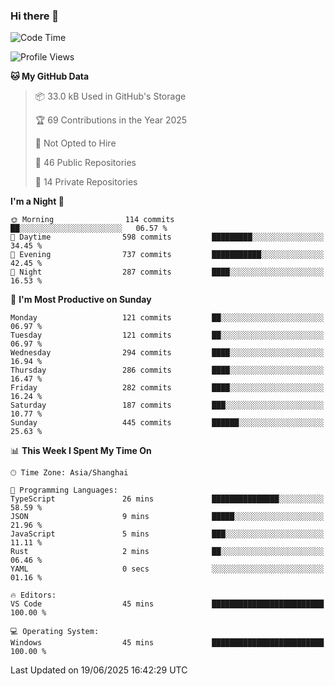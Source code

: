 ### Hi there 👋

<!--
**robinWongM/robinWongM** is a ✨ _special_ ✨ repository because its `README.md` (this file) appears on your GitHub profile.

Here are some ideas to get you started:

- 🔭 I’m currently working on ...
- 🌱 I’m currently learning ...
- 👯 I’m looking to collaborate on ...
- 🤔 I’m looking for help with ...
- 💬 Ask me about ...
- 📫 How to reach me: ...
- 😄 Pronouns: ...
- ⚡ Fun fact: ...
-->

<!--START_SECTION:waka-->
![Code Time](http://img.shields.io/badge/Code%20Time-267%20hrs%2011%20mins-blue)

![Profile Views](http://img.shields.io/badge/Profile%20Views-1-blue)

**🐱 My GitHub Data** 

> 📦 33.0 kB Used in GitHub's Storage 
 > 
> 🏆 69 Contributions in the Year 2025
 > 
> 🚫 Not Opted to Hire
 > 
> 📜 46 Public Repositories 
 > 
> 🔑 14 Private Repositories 
 > 
**I'm a Night 🦉** 

```text
🌞 Morning                114 commits         ██░░░░░░░░░░░░░░░░░░░░░░░   06.57 % 
🌆 Daytime                598 commits         █████████░░░░░░░░░░░░░░░░   34.45 % 
🌃 Evening                737 commits         ███████████░░░░░░░░░░░░░░   42.45 % 
🌙 Night                  287 commits         ████░░░░░░░░░░░░░░░░░░░░░   16.53 % 
```
📅 **I'm Most Productive on Sunday** 

```text
Monday                   121 commits         ██░░░░░░░░░░░░░░░░░░░░░░░   06.97 % 
Tuesday                  121 commits         ██░░░░░░░░░░░░░░░░░░░░░░░   06.97 % 
Wednesday                294 commits         ████░░░░░░░░░░░░░░░░░░░░░   16.94 % 
Thursday                 286 commits         ████░░░░░░░░░░░░░░░░░░░░░   16.47 % 
Friday                   282 commits         ████░░░░░░░░░░░░░░░░░░░░░   16.24 % 
Saturday                 187 commits         ███░░░░░░░░░░░░░░░░░░░░░░   10.77 % 
Sunday                   445 commits         ██████░░░░░░░░░░░░░░░░░░░   25.63 % 
```


📊 **This Week I Spent My Time On** 

```text
🕑︎ Time Zone: Asia/Shanghai

💬 Programming Languages: 
TypeScript               26 mins             ███████████████░░░░░░░░░░   58.59 % 
JSON                     9 mins              █████░░░░░░░░░░░░░░░░░░░░   21.96 % 
JavaScript               5 mins              ███░░░░░░░░░░░░░░░░░░░░░░   11.11 % 
Rust                     2 mins              ██░░░░░░░░░░░░░░░░░░░░░░░   06.46 % 
YAML                     0 secs              ░░░░░░░░░░░░░░░░░░░░░░░░░   01.16 % 

🔥 Editors: 
VS Code                  45 mins             █████████████████████████   100.00 % 

💻 Operating System: 
Windows                  45 mins             █████████████████████████   100.00 % 
```


 Last Updated on 19/06/2025 16:42:29 UTC
<!--END_SECTION:waka-->
